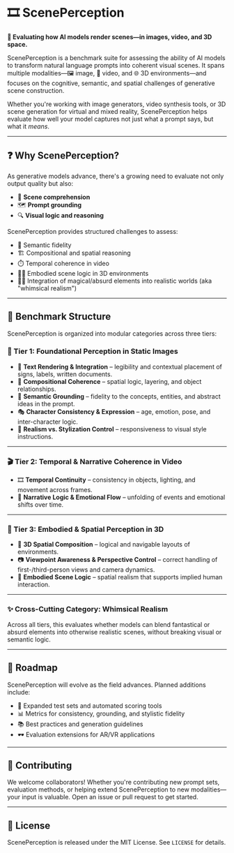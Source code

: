 # 🎞️ ScenePerception

**🧠 Evaluating how AI models render scenes—in images, video, and 3D space.**

ScenePerception is a benchmark suite for assessing the ability of AI models to transform natural language prompts into coherent visual scenes. It spans multiple modalities—🖼️ image, 🎥 video, and 🌐 3D environments—and focuses on the cognitive, semantic, and spatial challenges of generative scene construction.

Whether you're working with image generators, video synthesis tools, or 3D scene generation for virtual and mixed reality, ScenePerception helps evaluate how well your model captures not just what a prompt says, but what it *means*.

---

## ❓ Why ScenePerception?

As generative models advance, there's a growing need to evaluate not only output quality but also:

- 🧩 **Scene comprehension**
- 🗺️ **Prompt grounding**
- 🔍 **Visual logic and reasoning**

ScenePerception provides structured challenges to assess:

- 📝 Semantic fidelity  
- 🏗️ Compositional and spatial reasoning  
- ⏱️ Temporal coherence in video  
- 🧍‍♂️ Embodied scene logic in 3D environments  
- 🧙‍♀️ Integration of magical/absurd elements into realistic worlds (aka "whimsical realism")

---

## 🧪 Benchmark Structure

ScenePerception is organized into modular categories across three tiers:

### 🧩 Tier 1: Foundational Perception in Static Images

- 🧾 **Text Rendering & Integration** – legibility and contextual placement of signs, labels, written documents.  
- 🧱 **Compositional Coherence** – spatial logic, layering, and object relationships.  
- 🧠 **Semantic Grounding** – fidelity to the concepts, entities, and abstract ideas in the prompt.  
- 🎭 **Character Consistency & Expression** – age, emotion, pose, and inter-character logic.  
- 🎨 **Realism vs. Stylization Control** – responsiveness to visual style instructions.

---

### 🎬 Tier 2: Temporal & Narrative Coherence in Video

- 🎞️ **Temporal Continuity** – consistency in objects, lighting, and movement across frames.  
- 📖 **Narrative Logic & Emotional Flow** – unfolding of events and emotional shifts over time.

---

### 🧭 Tier 3: Embodied & Spatial Perception in 3D

- 🧩 **3D Spatial Composition** – logical and navigable layouts of environments.  
- 📷 **Viewpoint Awareness & Perspective Control** – correct handling of first-/third-person views and camera dynamics.  
- 🚪 **Embodied Scene Logic** – spatial realism that supports implied human interaction.

---

### ✨ Cross-Cutting Category: Whimsical Realism

Across all tiers, this evaluates whether models can blend fantastical or absurd elements into otherwise realistic scenes, without breaking visual or semantic logic.

---

## 🔭 Roadmap

ScenePerception will evolve as the field advances. Planned additions include:

- 🧪 Expanded test sets and automated scoring tools  
- 📊 Metrics for consistency, grounding, and stylistic fidelity  
- 📚 Best practices and generation guidelines  
- 🕶️ Evaluation extensions for AR/VR applications  

---

## 🤝 Contributing

We welcome collaborators! Whether you're contributing new prompt sets, evaluation methods, or helping extend ScenePerception to new modalities—your input is valuable. Open an issue or pull request to get started.

---

## 📜 License

ScenePerception is released under the MIT License. See `LICENSE` for details.


